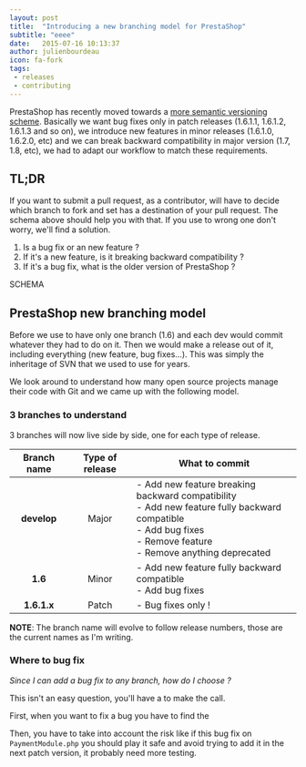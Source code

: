 ```yaml
---
layout: post
title:  "Introducing a new branching model for PrestaShop"
subtitle: "eeee"
date:   2015-07-16 10:13:37
author: julienbourdeau
icon: fa-fork
tags:
 - releases
 - contributing
---
```


PrestaShop has recently moved towards a [more semantic versioning scheme](http://build.prestashop.com/news/a-more-semantic-versioning-scheme/). Basically we want bug fixes only in patch releases (1.6.1.1, 1.6.1.2, 1.6.1.3 and so on), we introduce new features
in minor releases (1.6.1.0, 1.6.2.0, etc) and we can break backward compatibility in major version (1.7, 1.8, etc),
we had to adapt our workflow to match these requirements.


## TL;DR

If you want to submit a pull request, as a contributor, will have to decide which branch to fork and set has a destination of your pull request.
The schema above should help you with that. If you use to wrong one don't worry, we'll find a solution.

1. Is a bug fix or an new feature ?
1. If it's a new feature, is it breaking backward compatibility ?
1. If it's a bug fix, what is the older version of PrestaShop ?

SCHEMA


## PrestaShop new branching model

Before we use to have only one branch (1.6) and each dev would commit whatever they had to do on it.
Then we would make a release out of it, including everything (new feature, bug fixes...). This was simply the inheritage of SVN that we used to use for years.

We look around to understand how many open source projects manage their code with Git and we came up with the following model.

### 3 branches to understand

3 branches will now live side by side, one for each type of release.

| Branch name   | Type of release   | What to commit |
|:-------------:|:-----------------:|----------------|
| **develop**   | Major             | - Add new feature breaking backward compatibility <br /> - Add new feature fully backward compatible <br /> - Add bug fixes <br /> - Remove feature <br /> - Remove anything deprecated |
| **1.6**       | Minor             | - Add new feature fully backward compatible <br /> - Add bug fixes |
| **1.6.1.x**   | Patch             | - Bug fixes only ! |

__NOTE__: The branch name will evolve to follow release numbers, those are the current names as I'm writing.

### Where to bug fix

_Since I can add a bug fix to any branch, how do I choose ?_

This isn't an easy question, you'll have a to make the call.

First, when you want to fix a bug you have to find the

Then, you have to take into account the risk like if this bug fix on `PaymentModule.php` you should play it safe
and avoid trying to add it in the next patch version, it probably need more testing.
